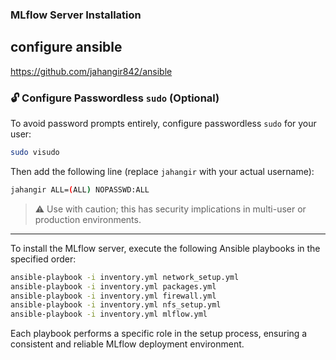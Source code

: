 ### MLflow Server Installation

## configure ansible 

https://github.com/jahangir842/ansible

### 🔓 Configure Passwordless `sudo` (Optional)

To avoid password prompts entirely, configure passwordless `sudo` for your user:

```bash
sudo visudo
```

Then add the following line (replace `jahangir` with your actual username):

```bash
jahangir ALL=(ALL) NOPASSWD:ALL
```

> ⚠️ Use with caution; this has security implications in multi-user or production environments.

---


To install the MLflow server, execute the following Ansible playbooks in the specified order:

```bash
ansible-playbook -i inventory.yml network_setup.yml
ansible-playbook -i inventory.yml packages.yml
ansible-playbook -i inventory.yml firewall.yml
ansible-playbook -i inventory.yml nfs_setup.yml
ansible-playbook -i inventory.yml mlflow.yml
```

Each playbook performs a specific role in the setup process, ensuring a consistent and reliable MLflow deployment environment.
